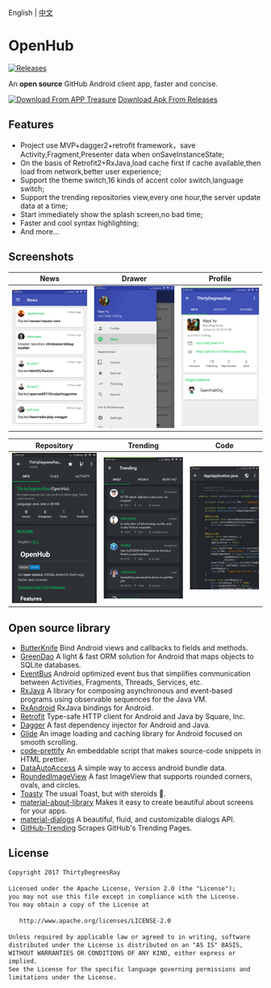 English | [中文](/README-cn.md)
# OpenHub 
[![Releases](https://img.shields.io/github/release/ThirtyDegreesRay/OpenHub.svg)](https://github.com/ThirtyDegreesRay/OpenHub/releases/latest)

<!-- ![OpenHub](https://github.com/ThirtyDegreesRay/OpenHub/raw/master/art/openhub.png) -->

An **open source** GitHub Android client app, faster and concise.

[![Download From APP Treasure](/art/app_treasure.png?raw=true)](http://android.myapp.com/myapp/detail.htm?apkName=com.thirtydegreesray.openhub) 
[Download Apk From Releases](https://github.com/ThirtyDegreesRay/OpenHub/releases/latest)

## Features
* Project use MVP+dagger2+retrofit framework，save Activity,Fragment,Presenter data when onSaveInstanceState;
* On the basis of Retrofit2+RxJava,load cache first if cache available,then load from network,better user experience; 
* Support the theme switch,16 kinds of accent color switch,language switch;
* Support the trending repositories view,every one hour,the server update data at a time;
* Start immediately show the splash screen,no bad time;
* Faster and cool syntax highlighting;
* And more...

## Screenshots

| News | Drawer | Profile |
|:-:|:-:|:-:|
| ![news](/art/news.png?raw=true) | ![drawer](/art/drawer.png?raw=true) | ![profile](/art/profile.png?raw=true) |

| Repository | Trending | Code |
|:-:|:-:|:-:|
| ![repo](/art/repo.png?raw=true) | ![trending](/art/trending.png?raw=true) | ![code](/art/code.png?raw=true) |

## Open source library

* [ButterKnife](https://github.com/JakeWharton/butterknife) Bind Android views and callbacks to fields and methods.
* [GreenDao](https://github.com/greenrobot/greenDAO) A light & fast ORM solution for Android that maps objects to SQLite databases.
* [EventBus](https://github.com/greenrobot/EventBus) Android optimized event bus that simplifies communication between Activities, Fragments, Threads, Services, etc.
* [RxJava](https://github.com/ReactiveX/RxJava) A library for composing asynchronous and event-based programs using observable sequences for the Java VM.
* [RxAndroid](https://github.com/ReactiveX/RxAndroid) RxJava bindings for Android.
* [Retrofit](https://github.com/square/retrofit) Type-safe HTTP client for Android and Java by Square, Inc.
* [Dagger](https://github.com/google/dagger) A fast dependency injector for Android and Java. 
* [Glide](https://github.com/bumptech/glide) An image loading and caching library for Android focused on smooth scrolling.
* [code-prettify](https://github.com/google/code-prettify) An embeddable script that makes source-code snippets in HTML prettier.
* [DataAutoAccess](https://github.com/ThirtyDegreesRay/DataAutoAccess) A simple way to access android bundle data.
* [RoundedImageView](https://github.com/vinc3m1/RoundedImageView) A fast ImageView that supports rounded corners, ovals, and circles.
* [Toasty](https://github.com/GrenderG/Toasty) The usual Toast, but with steroids 💪.
* [material-about-library](https://github.com/daniel-stoneuk/material-about-library) Makes it easy to create beautiful about screens for your apps.
* [material-dialogs](https://github.com/afollestad/material-dialogs) A beautiful, fluid, and customizable dialogs API.
* [GitHub-Trending](https://github.com/thedillonb/GitHub-Trending) Scrapes GitHub's Trending Pages.

## License
    Copyright 2017 ThirtyDegreesRay
    
    Licensed under the Apache License, Version 2.0 (the "License");
    you may not use this file except in compliance with the License.
    You may obtain a copy of the License at
    
       http://www.apache.org/licenses/LICENSE-2.0
    
    Unless required by applicable law or agreed to in writing, software
    distributed under the License is distributed on an "AS IS" BASIS,
    WITHOUT WARRANTIES OR CONDITIONS OF ANY KIND, either express or implied.
    See the License for the specific language governing permissions and
    limitations under the License.



